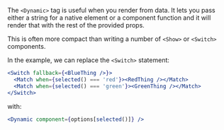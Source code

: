 The `<Dynamic>` tag is useful when you render from data. It lets you pass either a string for a native element or a component function and it will render that with the rest of the provided props.

This is often more compact than writing a number of `<Show>` or `<Switch>` components.

In the example, we can replace the `<Switch>` statement:

```jsx
<Switch fallback={<BlueThing />}>
  <Match when={selected() === 'red'}><RedThing /></Match>
  <Match when={selected() === 'green'}><GreenThing /></Match>
</Switch>
```

with:

```jsx
<Dynamic component={options[selected()]} />
```
